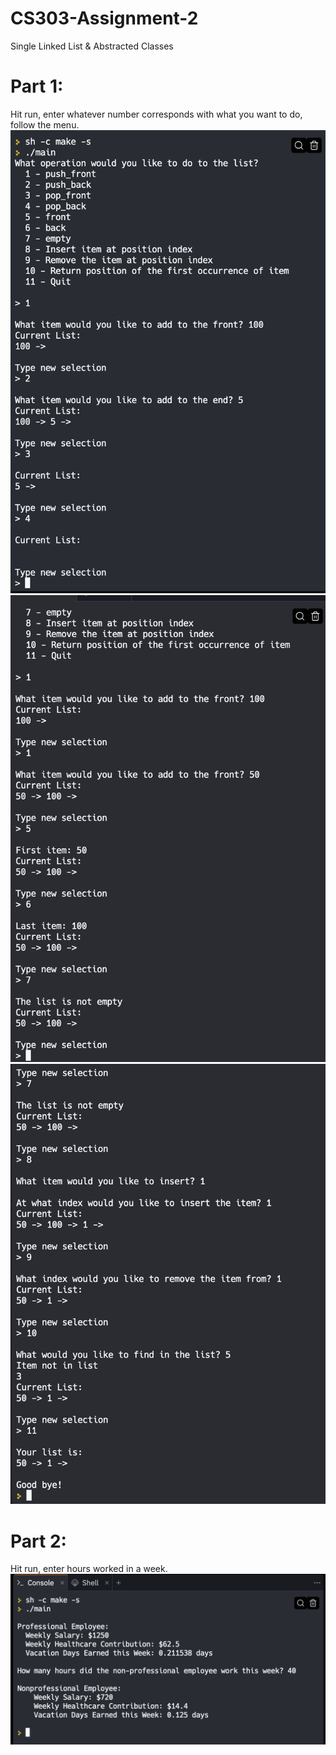 # CS303-Assignment-2
Single Linked List &amp; Abstracted Classes

# Part 1:

Hit run, enter whatever number corresponds with what you want to do, follow the menu.
![Alt text](/Assignment-2-Linked-List/1.png)
![Alt text](/Assignment-2-Linked-List/2.png)
![Alt text](/Assignment-2-Linked-List/3.png)

# Part 2:
Hit run, enter hours worked in a week.
![Alt text](/Assignment-2-Abstract-Class/1.png)
